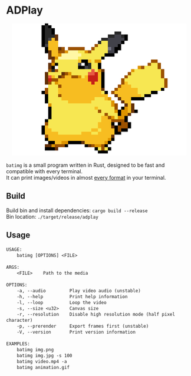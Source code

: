 # ADPlay
<p align="center">
  <img src="./demo.gif">
</p>

`batimg` is a small program written in Rust, designed to be fast and compatible with every terminal.   
It can print images/videos in almost [every format](https://ffmpeg.org/ffmpeg-formats.html) in your terminal.

## Build
Build bin and install dependencies: `cargo build --release`  
Bin location: `./target/release/adplay`

## Usage
```
USAGE:
    batimg [OPTIONS] <FILE>

ARGS:
    <FILE>    Path to the media

OPTIONS:
    -a, --audio         Play video audio (unstable)
    -h, --help          Print help information
    -l, --loop          Loop the video 
    -s, --size <u32>    Canvas size
    -r, --resolution    Disable high resolution mode (half pixel character)
    -p, --prerender     Export frames first (unstable)
    -V, --version       Print version information

EXAMPLES: 
    batimg img.png
    batimg img.jpg -s 100
    batimg video.mp4 -a
    batimg animation.gif
```


